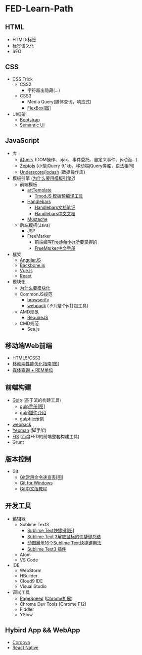 # FED-Learn-Path

## HTML
- HTML5标签
- 标签语义化
- SEO

## CSS
- CSS Trick
    + CSS2
        * 字符超出隐藏(...)
    + CSS3
        * Media Query(媒体查询，响应式)
        * [FlexBox[图]](assets/imgs/flexboxsheet.png)
- UI框架
    + [Bootstrap](http://getbootstrap.com/)
    + [Semantic UI](http://www.semantic-ui.com/)
    
## JavaScript
- 库
    + [jQuery](http://jquery.com/) (DOM操作、ajax、事件委托、自定义事件、js动画...)
    + [Zeptojs](http://zeptojs.com/) (小型jQuery 9.1kb，移动端jQuery类库，语法相同)
    + [Underscore](http://underscorejs.org/)/[lodash](http://lodash.com/) (数据操作库)
- 模板引擎 ([为什么要用模板引擎?](https://github.com/aui/tmodjs/blob/master/doc/why-tmodjs.md))
    + 前端模板
        * [artTemplate](https://github.com/aui/artTemplate)
            - [TmodJS 模板预编译工具](https://github.com/aui/tmodjs)
        * [Handlebars](http://handlebarsjs.com/)
            - [Handlebars文档笔记](www.ghostchina.com/handlebars-wen-dang-bi-ji/)
            - [Handlebars中文文档](http://segmentfault.com/a/1190000000342636)
        * [Mustache](https://github.com/janl/mustache.js)
    + 后端模板(Java)
        * JSP
        * FreeMarker
            - [前端编写FreeMarker所要掌握的](http://handyxuefeng.blog.163.com/blog/static/454521722013102055546118/)
            - [FreeMarker中文手册](FreeMarker_Manual_zh_CN.pdf)
- 框架
    + [AngularJS](https://angular.io/)
    + [Backbone.js](http://backbonejs.org/)
    + [Vue.js](http://vuejs.org/)
    + [React](http://facebook.github.io/react/)
- 模块化
    + [为什么要模块化](http://www.ruanyifeng.com/blog/2012/10/javascript_module.html)
    + CommonJS规范
        * [browserify](http://browserify.org/)
        * [webpack](http://webpack.github.io/) (*不只*是个js打包工具)
    + AMD规范
        * [RequireJS](http://www.requirejs.org/)
    + CMD规范
        * Sea.js

## 移动端Web前端
- HTML5/CSS3
- [移动端性能优化指南[图]](assets/imgs/mobile.png)
- [媒体查询 + REM单位]()

## 前端构建
- [Gulp](http://gulpjs.com/) (基于流的构建工具)
    + [gulp手册[图]](assets/imgs/gulp.png)
    + [gulp插件介绍](http://colobu.com/2014/11/17/gulp-plugins-introduction/)
    + [gulpfile示例](https://github.com/blade254353074/eg.browserify/blob/master/gulpfile.js)
- [webpack](http://webpack.github.io/)
- [Yeoman](http://yeoman.io/) (脚手架)
- [FIS](http://fis.baidu.com/) (百度FED的前端整套构建工具)
- Grunt

## 版本控制
- Git
    + [Git常用命令速查表[图]](assets/imgs/git.jpg)
    + [Git for Windows](https://git-for-windows.github.io/)
    + [Git中文版教程](http://www.liaoxuefeng.com/wiki/0013739516305929606dd18361248578c67b8067c8c017b000)

## 开发工具
- 编辑器
    + Sublime Text3 
        * [Sublime Text快捷键[图]](assets/imgs/sublime-text-3-cheat-sheet-wallpaper-large.jpg)
        * [Sublime Text 3解放鼠标的快捷键总结](http://www.tuicool.com/articles/INRjai)
        * [动图展示16个Sublime Text快捷键用法](http://www.techug.com/16-subline-text-tips)
        * [Sublime Text3 插件](SublimeText.md)
    + Atom
    + VS Code
- IDE
    + WebStorm
    + HBuilder
    + Cloud9 IDE
    + Visual Studio
- 调试工具
    + [PageSpeed](https://developers.google.com/speed/pagespeed/) ([Chrome扩展](https://chrome.google.com/webstore/search/pagespeed%20insight?hl=zh-CN&_category=extensions))
    + Chrome Dev Tools (Chrome F12)
    + Fiddler
    + YSlow

## Hybird App && WebApp
+ [Cordova](http://cordova.apache.org/)
+ [React Native](http://facebook.github.io/react-native/docs/getting-started.html)
